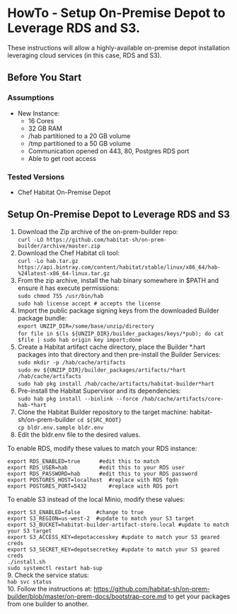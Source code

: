 # HowTo - Setup On-Premise Depot to Leverage RDS and S3.

These instructions will allow a highly-available on-premise depot installation leveraging cloud services (in this case, RDS and S3).
## Before You Start

### Assumptions

* New Instance:
  * 16 Cores
  * 32 GB RAM
  * /hab partitioned to a 20 GB volume
  * /tmp partitioned to a 50 GB volume
  * Communication opened on 443, 80, Postgres RDS port
  * Able to get root access

### Tested Versions

* Chef Habitat On-Premise Depot

## Setup On-Premise Depot to Leverage RDS and S3

1. Download the Zip archive of the on-prem-builder repo:<br />
`curl -LO https://github.com/habitat-sh/on-prem-builder/archive/master.zip`
2. Download the Chef Habitat cli tool:<br />
`curl -Lo hab.tar.gz https://api.bintray.com/content/habitat/stable/linux/x86_64/hab-%24latest-x86_64-linux.tar.gz`
3. From the zip archive, install the hab binary somewhere in $PATH and ensure it has execute permissions:<br />
`sudo chmod 755 /usr/bin/hab`<br />
`sudo hab license accept # accepts the license`<br />
4. Import the public package signing keys from the downloaded Builder package bundle:<br />
`export UNZIP_DIR=/some/base/unzip/directory`<br />
`for file in $(ls ${UNZIP_DIR}/builder_packages/keys/*pub); do cat $file | sudo hab origin key import;done`
5. Create a Habitat artifact cache directory, place the Builder *.hart packages into that directory and then pre-install the Builder Services:<br />
`sudo mkdir -p /hab/cache/artifacts`<br />
`sudo mv ${UNZIP_DIR}/builder_packages/artifacts/*hart /hab/cache/artifacts`<br />
`sudo hab pkg install /hab/cache/artifacts/habitat-builder*hart`
6. Pre-install the Habitat Supervisor and its dependencies:<br />
`sudo hab pkg install --binlink --force /hab/cache/artifacts/core-hab-*hart`
7. Clone the Habitat Builder repository to the target machine: habitat-sh/on-prem-builder 
`cd ${SRC_ROOT}`<br />
`cp bldr.env.sample bldr.env`
8. Edit the bldr.env file to the desired values. 

To enable RDS, modify these values to match your RDS instance:

`export RDS_ENABLED=true      #edit this to match`<br />
`export RDS_USER=hab          #edit this to your RDS user`<br />
`export RDS_PASSWORD=hab      #edit this to your RDS password`<br />
`export POSTGRES_HOST=localhost  #replace with RDS fqdn`<br />
`export POSTGRES_PORT=5432       #replace with RDS port`<br />

To enable S3 instead of the local Minio, modify these values:

`export S3_ENABLED=false     #change to true`<br />
`export S3_REGION=us-west-2  #update to match your S3 target`<br />
`export S3_BUCKET=habitat-builder-artifact-store.local #update to match your S3 target`<br />
`export S3_ACCESS_KEY=depotaccesskey #update to match your S3 geared creds`<br />
`export S3_SECRET_KEY=depotsecretkey #update to match your S3 geared creds`<br />
`./install.sh`<br />
`sudo systemctl restart hab-sup`<br />
9. Check the service status:<br />
`hab svc status`<br />
10. Follow the instructions at: https://github.com/habitat-sh/on-prem-builder/blob/master/on-prem-docs/bootstrap-core.md to get your packages from one builder to another.
